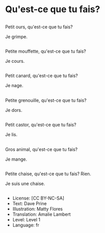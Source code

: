 # Qu'est-ce que tu fais?

##
Petit ours, qu'est-ce que tu fais?

Je grimpe.

##
Petite mouffette, qu'est-ce que tu fais?

Je cours.

##
Petit canard, qu'est-ce que tu fais?

Je nage.

##
Petite grenouille, qu'est-ce que tu fais?

Je dors.

##
Petit castor, qu'est-ce que tu fais?

Je lis.

##
Gros animal, qu'est-ce que tu fais?

Je mange.

##
Petite chaise, qu'est-ce que tu fais? Rien.

Je suis une chaise.

##
* License: [CC BY-NC-SA]
* Text: Dave Prine
* Illustration: Matty Flores
* Translation: Amalie Lambert
* Level: Level 1
* Language: fr
